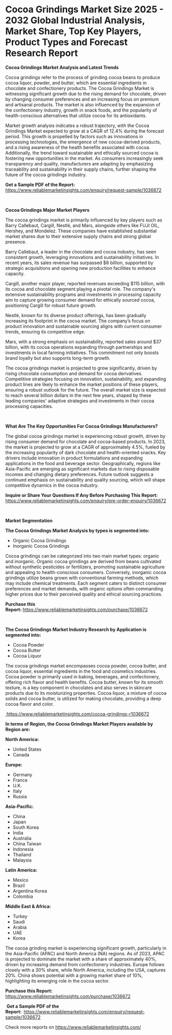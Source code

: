 <p><h1>Cocoa Grindings Market Size 2025 - 2032 Global Industrial Analysis, Market Share, Top Key Players, Product Types and Forecast Research Report</h1></p><p><strong>Cocoa Grindings Market Analysis and Latest Trends</strong></p>
<p><p>Cocoa grindings refer to the process of grinding cocoa beans to produce cocoa liquor, powder, and butter, which are essential ingredients in chocolate and confectionery products. The Cocoa Grindings Market is witnessing significant growth due to the rising demand for chocolate, driven by changing consumer preferences and an increasing focus on premium and artisanal products. The market is also influenced by the expansion of the confectionery industry, growth in snack foods, and the popularity of health-conscious alternatives that utilize cocoa for its antioxidants.</p><p>Market growth analysis indicates a robust trajectory, with the Cocoa Grindings Market expected to grow at a CAGR of 12.4% during the forecast period. This growth is propelled by factors such as innovations in processing technologies, the emergence of new cocoa-derived products, and a rising awareness of the health benefits associated with cocoa. Additionally, the trend toward sustainable and ethically sourced cocoa is fostering new opportunities in the market. As consumers increasingly seek transparency and quality, manufacturers are adapting by emphasizing traceability and sustainability in their supply chains, further shaping the future of the cocoa grindings industry.</p></p>
<p><strong>Get a Sample PDF of the Report:&nbsp;</strong> <a href="https://www.reliablemarketinsights.com/enquiry/request-sample/1036672?utm_campaign=2012&utm_medium=2&utm_source=Github&utm_content=ia&utm_term=14022025&utm_id=cocoa-grindings">https://www.reliablemarketinsights.com/enquiry/request-sample/1036672</a></p>
<p>&nbsp;</p>
<p><strong>Cocoa Grindings Major Market Players</strong></p>
<p><p>The cocoa grindings market is primarily influenced by key players such as Barry Callebaut, Cargill, Nestlé, and Mars, alongside others like FUJI OIL, Hershey, and Mondelez. These companies have established substantial market shares due to their extensive supply chains and strong global presence.</p><p>Barry Callebaut, a leader in the chocolate and cocoa industry, has seen consistent growth, leveraging innovations and sustainability initiatives. In recent years, its sales revenue has surpassed $8 billion, supported by strategic acquisitions and opening new production facilities to enhance capacity.</p><p>Cargill, another major player, reported revenues exceeding $115 billion, with its cocoa and chocolate segment playing a pivotal role. The company's extensive sustainability programs and investments in processing capacity aim to capture growing consumer demand for ethically sourced cocoa, positioning Cargill for robust future growth.</p><p>Nestlé, known for its diverse product offerings, has been gradually increasing its footprint in the cocoa market. The company’s focus on product innovation and sustainable sourcing aligns with current consumer trends, ensuring its competitive edge.</p><p>Mars, with a strong emphasis on sustainability, reported sales around $37 billion, with its cocoa operations expanding through partnerships and investments in local farming initiatives. This commitment not only boosts brand loyalty but also supports long-term growth.</p><p>The cocoa grindings market is projected to grow significantly, driven by rising chocolate consumption and demand for cocoa derivatives. Competitive strategies focusing on innovation, sustainability, and expanding product lines are likely to enhance the market positions of these players, ensuring a robust outlook for the future. The overall market size is expected to reach several billion dollars in the next few years, shaped by these leading companies' adaptive strategies and investments in their cocoa processing capacities.</p></p>
<p>&nbsp;</p>
<p><strong>What Are The Key Opportunities For Cocoa Grindings Manufacturers?</strong></p>
<p><p>The global cocoa grindings market is experiencing robust growth, driven by rising consumer demand for chocolate and cocoa-based products. In 2023, the market is projected to grow at a CAGR of approximately 4.5%, fueled by the increasing popularity of dark chocolate and health-oriented snacks. Key drivers include innovation in product formulations and expanding applications in the food and beverage sector. Geographically, regions like Asia-Pacific are emerging as significant markets due to rising disposable incomes and changing dietary preferences. Future outlook suggests a continued emphasis on sustainability and quality sourcing, which will shape competitive dynamics in the cocoa industry.</p></p>
<p><strong>Inquire or Share Your Questions If Any Before Purchasing This Report:</strong> <a href="https://www.reliablemarketinsights.com/enquiry/pre-order-enquiry/1036672?utm_campaign=2012&utm_medium=2&utm_source=Github&utm_content=ia&utm_term=14022025&utm_id=cocoa-grindings">https://www.reliablemarketinsights.com/enquiry/pre-order-enquiry/1036672</a></p>
<p>&nbsp;</p>
<p><strong>Market Segmentation</strong></p>
<p><strong>The Cocoa Grindings Market Analysis by types is segmented into:</strong></p>
<p><ul><li>Organic Cocoa Grindings</li><li>Inorganic Cocoa Grindings</li></ul></p>
<p><p>Cocoa grindings can be categorized into two main market types: organic and inorganic. Organic cocoa grindings are derived from beans cultivated without synthetic pesticides or fertilizers, promoting sustainable agriculture and appealing to health-conscious consumers. Conversely, inorganic cocoa grindings utilize beans grown with conventional farming methods, which may include chemical treatments. Each segment caters to distinct consumer preferences and market demands, with organic options often commanding higher prices due to their perceived quality and ethical sourcing practices.</p></p>
<p><strong>Purchase this Report:&nbsp;</strong><a href="https://www.reliablemarketinsights.com/purchase/1036672?utm_campaign=2012&utm_medium=2&utm_source=Github&utm_content=ia&utm_term=14022025&utm_id=cocoa-grindings">https://www.reliablemarketinsights.com/purchase/1036672</a></p>
<p>&nbsp;</p>
<p><strong>The Cocoa Grindings Market Industry Research by Application is segmented into:</strong></p>
<p><ul><li>Cocoa Powder</li><li>Cocoa Butter</li><li>Cocoa Liquor</li></ul></p>
<p><p>The cocoa grindings market encompasses cocoa powder, cocoa butter, and cocoa liquor, essential ingredients in the food and cosmetics industries. Cocoa powder is primarily used in baking, beverages, and confectionery, offering rich flavor and health benefits. Cocoa butter, known for its smooth texture, is a key component in chocolates and also serves in skincare products due to its moisturizing properties. Cocoa liquor, a mixture of cocoa solids and cocoa butter, is utilized for making chocolate, providing a deep cocoa flavor and color.</p></p>
<p><a href="https://www.reliablemarketinsights.com/cocoa-grindings-r1036672?utm_campaign=2012&utm_medium=2&utm_source=Github&utm_content=ia&utm_term=14022025&utm_id=cocoa-grindings">&nbsp;https://www.reliablemarketinsights.com/cocoa-grindings-r1036672</a></p>
<p><strong>In terms of Region, the Cocoa Grindings Market Players available by Region are:</strong></p>
<p>
    <p> <strong> North America: </strong>
        <ul>
            <li>United States</li>
            <li>Canada</li>
        </ul>
        </p> 
    <p> <strong> Europe: </strong>
        <ul>
            <li>Germany</li>
            <li>France</li>
            <li>U.K.</li>
            <li>Italy</li>
            <li>Russia</li>
        </ul>
        </p> 
    <p> <strong> Asia-Pacific: </strong>
        <ul>
            <li>China</li>
            <li>Japan</li>
            <li>South Korea</li>
            <li>India</li>
            <li>Australia</li>
            <li>China Taiwan</li>
            <li>Indonesia</li>
            <li>Thailand</li>
            <li>Malaysia</li>
        </ul>
        </p> 
    <p> <strong> Latin America: </strong>
        <ul>
            <li>Mexico</li>
            <li>Brazil</li>
            <li>Argentina Korea</li>
            <li>Colombia</li>
        </ul>
        </p> 
    <p> <strong> Middle East & Africa: </strong>
        <ul>
            <li>Turkey</li>
            <li>Saudi</li>
            <li>Arabia</li>
            <li>UAE</li>
            <li>Korea</li>
        </ul>
    </p>
    </p>
<p><p>The cocoa grinding market is experiencing significant growth, particularly in the Asia-Pacific (APAC) and North America (NA) regions. As of 2023, APAC is projected to dominate the market with a share of approximately 40%, driven by increasing demand from confectionery industries. Europe follows closely with a 30% share, while North America, including the USA, captures 20%. China shows potential with a growing market share of 10%, highlighting its emerging role in the cocoa sector.</p></p>
<p><strong>Purchase this Report: </strong><a href="https://www.reliablemarketinsights.com/purchase/1036672?utm_campaign=2012&utm_medium=2&utm_source=Github&utm_content=ia&utm_term=14022025&utm_id=cocoa-grindings">https://www.reliablemarketinsights.com/purchase/1036672</a></p>
<p>&nbsp;<strong>Get a Sample PDF of the Report:&nbsp;&nbsp;</strong><a href="https://www.reliablemarketinsights.com/enquiry/request-sample/1036672?utm_campaign=2012&utm_medium=2&utm_source=Github&utm_content=ia&utm_term=14022025&utm_id=cocoa-grindings">https://www.reliablemarketinsights.com/enquiry/request-sample/1036672</a></p>
<p><strong></strong></p>
<p>Check more reports on <a href="https://www.reliablemarketinsights.com/?utm_campaign=2012&utm_medium=2&utm_source=Github&utm_content=ia&utm_term=14022025&utm_id=cocoa-grindings">https://www.reliablemarketinsights.com/</a></p>